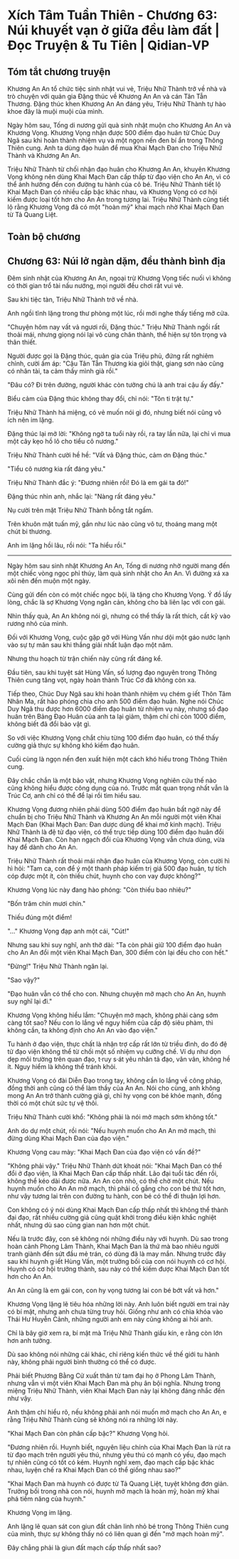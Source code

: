 # Xích Tâm Tuần Thiên - Chương 63: Núi khuyết vạn ở giữa đều làm đất | Đọc Truyện & Tu Tiên | Qidian-VP



## Tóm tắt chương truyện

Khương An An tổ chức tiệc sinh nhật vui vẻ, Triệu Nhữ Thành trở về nhà và trò chuyện với quản gia Đặng thúc về Khương An An và cán Tân Tẫn Thương. Đặng thúc khen Khương An An đáng yêu, Triệu Nhữ Thành tự hào khoe đây là muội muội của mình.

Ngày hôm sau, Tống di nương gửi quà sinh nhật muộn cho Khương An An và Khương Vọng. Khương Vọng nhận được 500 điểm đạo huân từ Chúc Duy Ngã sau khi hoàn thành nhiệm vụ và một ngọn nến đen bí ẩn trong Thông Thiên cung. Anh ta dùng đạo huân để mua Khai Mạch Đan cho Triệu Nhữ Thành và Khương An An.

Triệu Nhữ Thành từ chối nhận đạo huân cho Khương An An, khuyên Khương Vọng không nên dùng Khai Mạch Đan cấp thấp từ đạo viện cho An An, vì có thể ảnh hưởng đến con đường tu hành của cô bé. Triệu Nhữ Thành tiết lộ Khai Mạch Đan có nhiều cấp bậc khác nhau, và Khương Vọng có cơ hội kiếm được loại tốt hơn cho An An trong tương lai. Triệu Nhữ Thành cũng tiết lộ rằng Khương Vọng đã có một "hoàn mỹ" khai mạch nhờ Khai Mạch Đan từ Tả Quang Liệt.


## Toàn bộ chương

## Chương 63: Núi lở ngàn dặm, đều thành bình địa

Đêm sinh nhật của Khương An An, ngoại trừ Khương Vọng tiếc nuối vì không có thời gian trổ tài nấu nướng, mọi người đều chơi rất vui vẻ.

Sau khi tiệc tàn, Triệu Nhữ Thành trở về nhà.

Anh ngồi tĩnh lặng trong thư phòng một lúc, rồi mới nghe thấy tiếng mở cửa.

"Chuyện hôm nay vất vả ngươi rồi, Đặng thúc." Triệu Nhữ Thành ngồi rất thoải mái, nhưng giọng nói lại vô cùng chân thành, thể hiện sự tôn trọng và thân thiết.

Người được gọi là Đặng thúc, quản gia của Triệu phủ, đứng rất nghiêm chỉnh, cười ấm áp: "Cậu Tân Tẫn Thương kia giỏi thật, giang sơn nào cũng có nhân tài, ta cảm thấy mình già rồi."

"Đâu có? Đi trên đường, người khác còn tưởng chú là anh trai cậu ấy đấy."

Biểu cảm của Đặng thúc không thay đổi, chỉ nói: "Tôn ti trật tự."

Triệu Nhữ Thành há miệng, có vẻ muốn nói gì đó, nhưng biết nói cũng vô ích nên im lặng.

Đặng thúc lại mở lời: "Không ngờ ta tuổi này rồi, ra tay lần nữa, lại chỉ vì mua một cây kẹo hồ lô cho tiểu cô nương."

Triệu Nhữ Thành cười hề hề: "Vất vả Đặng thúc, cảm ơn Đặng thúc."

"Tiểu cô nương kia rất đáng yêu."

Triệu Nhữ Thành đắc ý: "Đương nhiên rồi! Đó là em gái ta đó!"

Đặng thúc nhìn anh, nhắc lại: "Nàng rất đáng yêu."

Nụ cười trên mặt Triệu Nhữ Thành bỗng tắt ngấm.

Trên khuôn mặt tuấn mỹ, gần như lúc nào cũng vô tư, thoáng mang một chút bi thương.

Anh im lặng hồi lâu, rồi nói: "Ta hiểu rồi."

***

Ngày hôm sau sinh nhật Khương An An, Tống di nương nhờ người mang đến một chiếc vòng ngọc phỉ thúy, làm quà sinh nhật cho An An. Vì đường xá xa xôi nên đến muộn một ngày.

Cùng gửi đến còn có một chiếc ngọc bội, là tặng cho Khương Vọng. Ý đồ lấy lòng, chắc là sợ Khương Vọng ngăn cản, không cho bà liên lạc với con gái.

Nhìn thấy quà, An An không nói gì, nhưng có thể thấy là rất thích, cất kỹ vào rương nhỏ của mình.

Đối với Khương Vọng, cuộc gặp gỡ với Hùng Vấn như dội một gáo nước lạnh vào sự tự mãn sau khi thắng giải nhất luận đạo một năm.

Nhưng thu hoạch từ trận chiến này cũng rất đáng kể.

Đầu tiên, sau khi tuyệt sát Hùng Vấn, số lượng đạo nguyên trong Thông Thiên cung tăng vọt, ngày hoàn thành Trúc Cơ đã không còn xa.

Tiếp theo, Chúc Duy Ngã sau khi hoàn thành nhiệm vụ chém g·iết Thôn Tâm Nhân Ma, rất hào phóng chia cho anh 500 điểm đạo huân. Nghe nói Chúc Duy Ngã thu được hơn 6000 điểm đạo huân từ nhiệm vụ này, nhưng số đạo huân trên Bảng Đạo Huân của anh ta lại giảm, thậm chí chỉ còn 1000 điểm, không biết đã đổi bảo vật gì.

So với việc Khương Vọng chắt chiu từng 100 điểm đạo huân, có thể thấy cường giả thực sự không khó kiếm đạo huân.

Cuối cùng là ngọn nến đen xuất hiện một cách khó hiểu trong Thông Thiên cung.

Đây chắc chắn là một bảo vật, nhưng Khương Vọng nghiên cứu thế nào cũng không hiểu được công dụng của nó. Trước mắt quan trọng nhất vẫn là Trúc Cơ, anh chỉ có thể để lại rồi tìm hiểu sau.

Khương Vọng đương nhiên phải dùng 500 điểm đạo huân bất ngờ này để chuẩn bị cho Triệu Nhữ Thành và Khương An An mỗi người một viên Khai Mạch Đan (Khai Mạch Đan: Đan dược dùng để khai mở kinh mạch). Triệu Nhữ Thành là đệ tử đạo viện, có thể trực tiếp dùng 100 điểm đạo huân đổi Khai Mạch Đan. Còn hạn ngạch đổi của Khương Vọng vẫn chưa dùng, vừa hay để dành cho An An.

Triệu Nhữ Thành rất thoải mái nhận đạo huân của Khương Vọng, còn cười hì hì hỏi: "Tam ca, con để ý một thanh pháp kiếm trị giá 500 đạo huân, tự tích cóp được một ít, còn thiếu chút, huynh cho con vay được không?"

Khương Vọng lúc này đang hào phóng: "Còn thiếu bao nhiêu?"

"Bốn trăm chín mươi chín."

Thiếu đúng một điểm!

"..." Khương Vọng đạp anh một cái, "Cút!"

Nhưng sau khi suy nghĩ, anh thở dài: "Ta còn phải giữ 100 điểm đạo huân cho An An đổi một viên Khai Mạch Đan, 300 điểm còn lại đều cho con hết."

"Đừng!" Triệu Nhữ Thành ngăn lại.

"Sao vậy?"

"Đạo huân vẫn có thể cho con. Nhưng chuyện mở mạch cho An An, huynh suy nghĩ lại đi."

Khương Vọng không hiểu lắm: "Chuyện mở mạch, không phải càng sớm càng tốt sao? Nếu con lo lắng về nguy hiểm của cấp độ siêu phàm, thì không cần, ta không định cho An An vào đạo viện."

Tu hành ở đạo viện, thực chất là nhận trợ cấp rất lớn từ triều đình, do đó đệ tử đạo viện không thể từ chối một số nhiệm vụ cưỡng chế. Ví dụ như dọn dẹp môi trường trên quan đạo, t·ruy s·át yêu nhân tả đạo, vân vân, không hề ít. Nguy hiểm là không thể tránh khỏi.

Khương Vọng có đài Diễn Đạo trong tay, không cần lo lắng về công pháp, đồng thời anh cũng có thể làm thầy của An An. Nói cho cùng, anh không mong An An trở thành cường giả gì, chỉ hy vọng con bé khỏe mạnh, đồng thời có một chút sức tự vệ thôi.

Triệu Nhữ Thành cười khổ: "Không phải là nói mở mạch sớm không tốt."

Anh do dự một chút, rồi nói: "Nếu huynh muốn cho An An mở mạch, thì đừng dùng Khai Mạch Đan của đạo viện."

Khương Vọng cau mày: "Khai Mạch Đan của đạo viện có vấn đề?"

"Không phải vậy." Triệu Nhữ Thành dứt khoát nói: "Khai Mạch Đan có thể đổi ở đạo viện, là Khai Mạch Đan cấp thấp nhất. Lão đại tuổi tác đến rồi, không thể kéo dài được nữa. An An còn nhỏ, có thể chờ một chút. Nếu huynh muốn cho An An mở mạch, thì phải cố gắng cho con bé thứ tốt hơn, như vậy tương lai trên con đường tu hành, con bé có thể đi thuận lợi hơn.

Con không có ý nói dùng Khai Mạch Đan cấp thấp nhất thì không thể thành đại đạo, rất nhiều cường giả cũng quật khởi trong điều kiện khắc nghiệt nhất, nhưng dù sao cũng gian nan hơn một chút.

Nếu là trước đây, con sẽ không nói những điều này với huynh. Dù sao trong hoàn cảnh Phong Lâm Thành, Khai Mạch Đan là thứ mà bao nhiêu người tranh giành đến sứt đầu mẻ trán, có dùng đã là may mắn. Nhưng trước đây sau khi huynh g·iết Hùng Vấn, một trưởng bối của con nói huynh có cơ hội. Huynh có cơ hội trưởng thành, sau này có thể kiếm được Khai Mạch Đan tốt hơn cho An An.

An An cũng là em gái con, con hy vọng tương lai con bé bớt vất vả hơn."

Khương Vọng lặng lẽ tiêu hóa những lời này. Anh luôn biết người em trai này có bí mật, nhưng anh chưa từng truy hỏi. Giống như anh có chìa khóa vào Thái Hư Huyễn Cảnh, những người anh em này cũng không ai hỏi anh.

Chỉ là bây giờ xem ra, bí mật mà Triệu Nhữ Thành giấu kín, e rằng còn lớn hơn anh tưởng.

Dù sao không nói những cái khác, chỉ riêng kiến thức về thế giới tu hành này, không phải người bình thường có thể có được.

Phải biết Phương Bằng Cử xuất thân từ tam đại họ ở Phong Lâm Thành, nhưng vẫn vì một viên Khai Mạch Đan mà phụ ân bội nghĩa. Nhưng trong miệng Triệu Nhữ Thành, viên Khai Mạch Đan này lại không đáng nhắc đến như vậy.

Anh thậm chí hiểu rõ, nếu không phải anh nói muốn mở mạch cho An An, e rằng Triệu Nhữ Thành cũng sẽ không nói ra những lời này.

"Khai Mạch Đan còn phân cấp bậc?" Khương Vọng hỏi.

"Đương nhiên rồi. Huynh biết, nguyên liệu chính của Khai Mạch Đan là rút ra từ đạo mạch trên người yêu thú, nhưng yêu thú có mạnh có yếu, đạo mạch tự nhiên cũng có tốt có kém. Huynh nghĩ xem, đạo mạch cấp bậc khác nhau, luyện chế ra Khai Mạch Đan có thể giống nhau sao?"

"Khai Mạch Đan mà huynh có được từ Tả Quang Liệt, tuyệt không đơn giản. Trưởng bối trong nhà con nói, huynh mở mạch là hoàn mỹ, hoàn mỹ khai phá tiềm năng của huynh."

Khương Vọng im lặng.

Anh lặng lẽ quan sát con giun đất chân linh nhỏ bé trong Thông Thiên cung của mình, thực sự không thấy nó có liên quan gì đến "mở mạch hoàn mỹ".

Đây chẳng phải là giun đất mạch cấp thấp nhất sao?